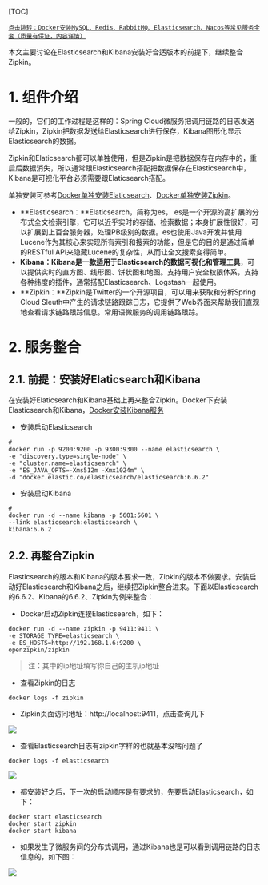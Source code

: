 [TOC]

[`点击跳转：Docker安装MySQL、Redis、RabbitMQ、Elasticsearch、Nacos等常见服务全套（质量有保证，内容详情）`](https://blog.csdn.net/yuchangyuan5237/article/details/130866065)

本文主要讨论在Elasticsearch和Kibana安装好合适版本的前提下，继续整合Zipkin。

# 1. 组件介绍

一般的，它们的工作过程是这样的：Spring Cloud微服务把调用链路的日志发送给Zipkin，Zipkin把数据发送给Elasticsearch进行保存，Kibana图形化显示Elasticsearch的数据。

Zipkin和Elaticsearch都可以单独使用，但是Zipkin是把数据保存在内存中的，重启后数据消失，所以通常跟Elasticsearch搭配把数据保存在Elasticsearch中，Kibana是可视化平台必须需要跟Elaticsearch搭配。

单独安装可参考[Docker单独安装Elaticsearch](https://blog.csdn.net/yuchangyuan5237/article/details/130866065)、[Docker单独安装Zipkin](https://blog.csdn.net/yuchangyuan5237/article/details/130866065)。

* **Elasticsearch：**Elaticsearch，简称为es， es是一个开源的高扩展的分布式全文检索引擎，它可以近乎实时的存储、检索数据；本身扩展性很好，可以扩展到上百台服务器，处理PB级别的数据。es也使用Java开发并使用Lucene作为其核心来实现所有索引和搜索的功能，但是它的目的是通过简单的RESTful API来隐藏Lucene的复杂性，从而让全文搜索变得简单。
* **Kibana：**Kibana是一款适用于Elasticsearch的**数据可视化和管理工具**，可以提供实时的直方图、线形图、饼状图和地图。支持用户安全权限体系，支持各种纬度的插件，通常搭配Elasticsearch、Logstash一起使用。
* **Zipkin：**Zipkin是Twitter的一个开源项目，可以用来获取和分析Spring Cloud Sleuth中产生的请求链路跟踪日志，它提供了Web界面来帮助我们直观地查看请求链路跟踪信息。常用语微服务的调用链路跟踪。

# 2. 服务整合

## 2.1. 前提：安装好Elaticsearch和Kibana

在安装好Elaticsearch和Kibana基础上再来整合Zipkin。Docker下安装Elasticsearch和Kibana，[Docker安装Kibana服务](https://blog.csdn.net/yuchangyuan5237/article/details/132015270)

* 安装启动Elasticsearch

```shell
# 
docker run -p 9200:9200 -p 9300:9300 --name elasticsearch \
-e "discovery.type=single-node" \
-e "cluster.name=elasticsearch" \
-e "ES_JAVA_OPTS=-Xms512m -Xmx1024m" \
-d "docker.elastic.co/elasticsearch/elasticsearch:6.6.2"
```

* 安装启动Kibana

```shell
# 
docker run -d --name kibana -p 5601:5601 \
--link elasticsearch:elasticsearch \
kibana:6.6.2
```

## 2.2. 再整合Zipkin

Elasticsearch的版本和Kibana的版本要求一致，Zipkin的版本不做要求。安装启动好Elasticsearch和Kibana之后，继续把Zipkin整合进来。下面以Elasticsearch的6.6.2、Kibana的6.6.2、Zipkin为例来整合：

* Docker启动Zipkin连接Elasticsearch，如下：

```shell
docker run -d --name zipkin -p 9411:9411 \
-e STORAGE_TYPE=elasticsearch \
-e ES_HOSTS=http://192.168.1.6:9200 \
openzipkin/zipkin
```

> 注：其中的ip地址填写你自己的主机ip地址

* 查看Zipkin的日志

```shell
docker logs -f zipkin
```

* Zipkin页面访问地址：http://localhost:9411，点击查询几下

![](https://firefish-dev-images.oss-cn-hangzhou.aliyuncs.com/dev-images/Snip20230722_5.png)

* 查看Elasticsearch日志有zipkin字样的也就基本没啥问题了

```shell
docker logs -f elasticsearch
```

![](https://firefish-dev-images.oss-cn-hangzhou.aliyuncs.com/dev-images/Snip20230722_6.png)

* 都安装好之后，下一次的启动顺序是有要求的，先要启动Elasticsearch，如下：

```shell
docker start elasticsearch
docker start zipkin
docker start kibana
```

* 如果发生了微服务间的分布式调用，通过Kibana也是可以看到调用链路的日志信息的，如下图：

![](https://firefish-dev-images.oss-cn-hangzhou.aliyuncs.com/dev-images/Snip20230802_6.png)





